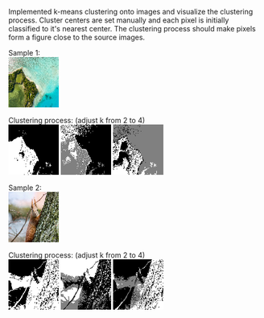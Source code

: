 Implemented k-means clustering onto images and visualize the clustering process. Cluster centers are set manually and each pixel is initially classified to it's nearest center. The clustering process should make pixels form a figure close to the source images.

Sample 1: <br />
<img src="/data/image1.png" alt="Alt text" title="Optional title"> <br />

Clustering process: (adjust k from 2 to 4)<br />
<img src="/output/result/result_2means_1.gif" alt="Alt text" title="Optional title">
<img src="/output/result/result_3means_1.gif" alt="Alt text" title="Optional title">
<img src="/output/result/result_4means_1.gif" alt="Alt text" title="Optional title"> <br />

Sample 2: <br />
<img src="/data/image2.png" alt="Alt text" title="Optional title"> <br />

Clustering process: (adjust k from 2 to 4)<br />
<img src="/output/result/result_2means_2.gif" alt="Alt text" title="Optional title">
<img src="/output/result/result_3means_2.gif" alt="Alt text" title="Optional title">
<img src="/output/result/result_4means_2.gif" alt="Alt text" title="Optional title"> <br />
